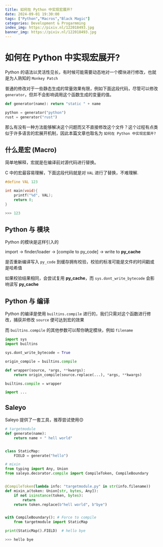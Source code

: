 ```yaml
---
title: 如何在 Python 中实现宏展开?
date: 2024-09-01 19:30:00
tags: ["Python","Macros","Black Magic"]
categories: Development & Progarmming
index_img: https://pixiv.nl/122018493.jpg
banner_img: https://pixiv.nl/122018493.jpg
---
```


# 如何在 Python 中实现宏展开?

Python 的语法以灵活性见长，有时候可能需要动态地对一个模块进行修改，也就是为人熟知的 `Monkey Patch`

普通的修改对于一些静态生成的常量效果有限，例如下面这段代码，尽管可以修改 `generator`，但并不会影响调用这个函数生成的变量的值。

```python
def generator(name): return "static " + name

python = generator("python")
rust = generator("rust")
```

那么有没有一种方法能够解决这个问题而又不直接修改这个文件？这个过程有点类似于许多语言的宏展开机制，因此本篇文章也取名为 `如何在 Python 中实现宏展开?`

## 什么是宏 (Macro)

简单地解释，宏就是在编译前对源代码进行替换。

C 中的宏最容易理解，下面这段代码就是对 `VAL` 进行了替换，不难理解.

```C
#define VAL 123

int main(void){
    printf("%d", VAL);
    return 0;
}

>>> 123
```

## Python 与 模块

Python 的模块是这样引入的

import -> finder/loader -> [compile to py_code] -> write to __py_cache__

是否重新编译写入 `py_code` 到缓存拥有校验，校验的标准可能是文件的时间戳或是哈希值

如果校验结果相同，会尝试复用 __py_cache__，而 `sys.dont_write_bytecode` 会影响读写 __py_cache__

## Python 与 编译

Python 的编译是使用 `builtins.compile` 进行的，我们只需对这个函数进行修改，捕获并修改 `source` 便可达到宏的效果

而 `builtins.compile` 的其他参数可以帮你确定模块，例如 `filename`

```python
import sys
import builtins

sys.dont_write_bytecode = True

origin_compile = builtins.compile

def wrapper(source, *args, **kwargs):
    return origin_compile(source.replace(...), *args, **kwargs)

builtins.compile = wrapper

import ...
```

## Saleyo

Saleyo 提供了一套工具，推荐尝试使用😊

```python
# targetmodule
def generate(name):
    return name + " hell world"


class StaticMap:
    FIELD = generate("hello")

# mixin
from typing import Any, Union
from saleyo.decorator.compile import CompileToken, CompileBoundary


@CompileToken(lambda info: "targetmodule.py" in str(info.filename))
def mixin_a(token: Union[str, bytes, Any]):
    if not isinstance(token, bytes):
        return
    return token.replace(b"hell world", b"bye")


with CompileBoundary(): # Force to compile
    from targetmodule import StaticMap

print(StaticMap().FIELD)  # hello bye

>>> hello bye
```